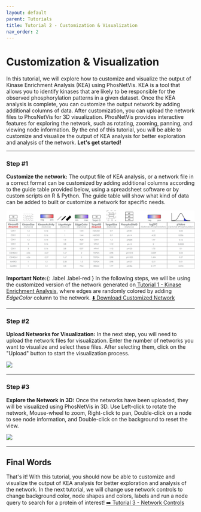 ```yaml
---
layout: default
parent: Tutorials
title: Tutorial 2 - Customization & Visualization
nav_order: 2
---
```


# Customization & Visualization

In this tutorial, we will explore how to customize and visualize the output of Kinase Enrichment Analysis (KEA) using PhosNetVis. KEA is a tool that allows you to identify kinases that are likely to be responsible for the observed phosphorylation patterns in a given dataset. Once the KEA analysis is complete, you can customize the output network by adding additional columns of data. After customization, you can upload the network files to PhosNetVis for 3D visualization. PhosNetVis provides interactive features for exploring the network, such as rotating, zooming, panning, and viewing node information. By the end of this tutorial, you will be able to customize and visualize the output of KEA analysis for better exploration and analysis of the network. **Let's get started!**

***

### Step #1

**Customize the network:** The output file of KEA analysis, or a network file in a correct format can be customized by adding additional columns according to the guide table provided below, using a spreadsheet software or by custom scripts on R & Python. The guide table will show what kind of data can be added to built or customize a network for specific needs.

![](../../assets/images/vis-tutorial/guide-table.png)

**Important Note:**{: .label .label-red } In the following steps, we will be using the customized version of the network generated on<a href="/docs/tutorials/KEA.html"> Tutorial 1 - Kinase Enrichment Analysis</a>, where edges are randomly colored by adding *EdgeColor* column to the network. <a href="../../assets/tutorial-datasets/customized-network.csv" download="customized-network.csv"> ⬇️ Download Customized Network</a>

***

### Step #2

**Upload Networks for Visualization:** In the next step, you will need to upload the network files for visualization. Enter the number of networks you want to visualize and select these files. After selecting them, click on the "Upload" button to start the visualization process.

![](../../assets/images/vis-tutorial/vis-step2.gif)

***

### Step #3

**Explore the Network in 3D:** Once the networks have been uploaded, they will be visualized using PhosNetVis in 3D. Use Left-click to rotate the network, Mouse-wheel to zoom, Right-click to pan, Double-click on a node to see node information, and Double-click on the background to reset the view.

![](../../assets/images/vis-tutorial/vis-step3.gif)

***
## Final Words

That's it! With this tutorial, you should now be able to customize and visualize the output of KEA analysis for better exploration and analysis of the network. In the next tutorial, we will change use network controls to change background color, node shapes and colors, labels and run a node query to search for a protein of interest!  <a href="/docs/tutorials/network-control.html"> ➡️ Tutorial 3 - Network Controls</a>


